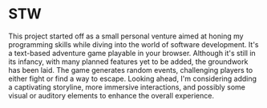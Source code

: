 # STW

This project started off as a small personal venture aimed at honing my programming skills while diving into the world of software development. It's a text-based adventure game playable in your browser. Although it's still in its infancy, with many planned features yet to be added, the groundwork has been laid. The game generates random events, challenging players to either fight or find a way to escape. Looking ahead, I'm considering adding a captivating storyline, more immersive interactions, and possibly some visual or auditory elements to enhance the overall experience.
